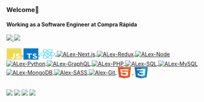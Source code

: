 ### <h3>Welcome👋</h3>

 <h4>Working as a Software Engineer at Compra Rápida</h4>

 <div>
  <a href="https://github.com/alexercolin">
  <img height="180em" src="https://github-readme-stats.vercel.app/api?username=alexercolin&show_icons=true&theme=dracula&include_all_commits=true&count_private=true"/>
  <img height="180em" src="https://github-readme-stats.vercel.app/api/top-langs/?username=alexercolin&layout=compact&langs_count=7&theme=dracula"/>
</div>
  
  <div style="display: inline_block"><br>
  <img align="center" alt="Alex-Js" height="30" width="40" src="https://raw.githubusercontent.com/devicons/devicon/master/icons/javascript/javascript-plain.svg">
  <img align="center" alt="Alex-Ts" height="30" width="40" src="https://raw.githubusercontent.com/devicons/devicon/master/icons/typescript/typescript-plain.svg">
  <img align="center" alt="ALex-React" height="30" width="40" src="https://raw.githubusercontent.com/devicons/devicon/master/icons/react/react-original.svg">
  <img align="center" alt="ALex-Next.js" height="70" width="80" src="https://cdn.jsdelivr.net/gh/devicons/devicon/icons/nextjs/nextjs-original-wordmark.svg">
  <img align="center" alt="ALex-Redux" height="30" width="40" src="https://cdn.jsdelivr.net/gh/devicons/devicon/icons/redux/redux-original.svg">
  <img align="center" alt="ALex-Node" height="60" width="70" src="https://cdn.jsdelivr.net/gh/devicons/devicon/icons/nodejs/nodejs-original-wordmark.svg">
  <img align="center" alt="ALex-Python" height="50" width="60" src="https://cdn.jsdelivr.net/gh/devicons/devicon/icons/python/python-original.svg">
  <img align="center" alt="ALex-GraphQL" height="40" width="50" src="https://cdn.jsdelivr.net/gh/devicons/devicon/icons/graphql/graphql-plain.svg">
  <img align="center" alt="ALex-PHP" height="30" width="40" src="https://cdn.jsdelivr.net/gh/devicons/devicon/icons/php/php-original.svg">
  <img align="center" alt="ALex-SQL" height="30" width="40" src="https://cdn.jsdelivr.net/gh/devicons/devicon/icons/microsoftsqlserver/microsoftsqlserver-plain.svg">
  <img align="center" alt="ALex-MySQL" height="30" width="40" src="https://cdn.jsdelivr.net/gh/devicons/devicon/icons/mysql/mysql-original-wordmark.svg">
  <img align="center" alt="ALex-MongoDB" height="30" width="40" src="https://cdn.jsdelivr.net/gh/devicons/devicon/icons/mongodb/mongodb-original-wordmark.svg">
  <img align="center" alt="Alex-SASS" height="30" width="40" src="https://cdn.jsdelivr.net/gh/devicons/devicon/icons/sass/sass-original.svg">
  <img align="center" alt="Alex-Git" height="30" width="40" src="https://cdn.jsdelivr.net/gh/devicons/devicon/icons/git/git-original.svg">
  <img align="center" alt="Alex-HTML" height="30" width="40" src="https://raw.githubusercontent.com/devicons/devicon/master/icons/html5/html5-original.svg">
  <img align="center" alt="Alex-CSS" height="30" width="40" src="https://raw.githubusercontent.com/devicons/devicon/master/icons/css3/css3-original.svg">


</div>
  
  ##
 
<div> 
  <a href="https://www.youtube.com/channel/UCDCtQRao3vczg5W0hG9koXw" target="_blank"><img src="https://img.shields.io/badge/YouTube-FF0000?style=for-the-badge&logo=youtube&logoColor=white" target="_blank"></a>
 <a href="https://www.linkedin.com/in/alex-ercolin-oliveira/" target="_blank"><img src="https://img.shields.io/badge/-LinkedIn-%230077B5?style=for-the-badge&logo=linkedin&logoColor=white" target="_blank"></a> 
  <a href="https://instagram.com/alexercolin" target="_blank"><img src="https://img.shields.io/badge/-Instagram-%23E4405F?style=for-the-badge&logo=instagram&logoColor=white" target="_blank"></a>
  <a href = "mailto:alex_ercolin@hotmail.com"><img src="https://img.shields.io/badge/Microsoft_Outlook-0078D4?style=for-the-badge&logo=microsoft-outlook&logoColor=white" target="_blank"></a>
 
 
<!--   ![Snake animation](https://github.com/alexercolin/alexercolin/blob/output/github-contribution-grid-snake.svg) -->


